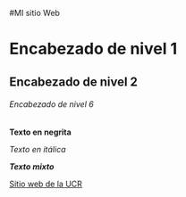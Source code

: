 #MI sitio Web

# Encabezado de nivel 1
## Encabezado de nivel 2
###### Encabezado de nivel 6

**Texto en negrita**

*Texto en itálica*

***Texto mixto***

[Sitio web de la UCR](https://www.ucr.ac.cr/)
